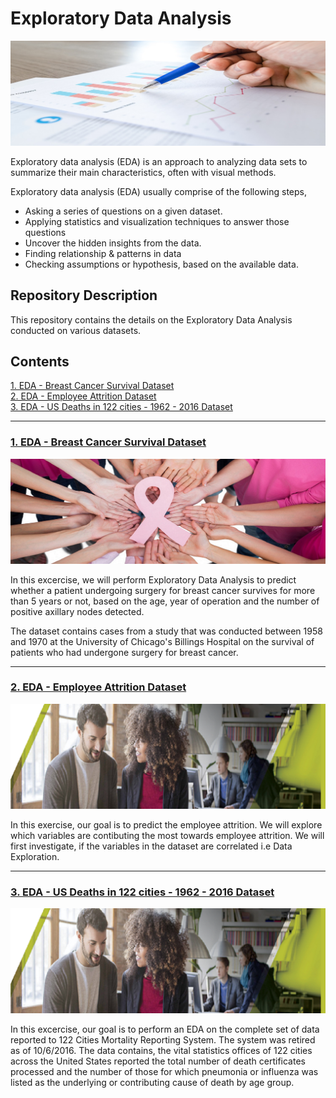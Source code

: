 # Exploratory Data Analysis

![images.jpeg](EDA_Images/EDA2.jpg)

Exploratory data analysis (EDA) is an approach to analyzing data sets to summarize their main characteristics, often with visual methods. 

Exploratory data analysis (EDA) usually comprise of the following steps,

- Asking a series of questions on a given dataset.
- Applying statistics and visualization techniques to answer those questions
- Uncover the hidden insights from the data.
- Finding relationship & patterns in data
- Checking assumptions or hypothesis, based on the available data.

## Repository Description

This repository contains the details on the Exploratory Data Analysis conducted on various datasets.

## Contents

[1. EDA - Breast Cancer Survival Dataset](#section1)<br>
[2. EDA - Employee Attrition Dataset](#section2)<br>
[3. EDA - US Deaths in 122 cities - 1962 - 2016 Dataset](#section3)<br>

___
<a id=section1></a>
### [1. EDA - Breast Cancer Survival Dataset](./EDA_BCS)

![images.jpeg](EDA_Images/bc.jpeg)

In this excercise, we will perform Exploratory Data Analysis to predict whether a patient undergoing surgery for breast cancer survives for more than 5 years or not, based on the age, year of operation and the number of positive axillary nodes detected.

The dataset contains cases from a study that was conducted between 1958 and 1970 at the University of Chicago's Billings Hospital on the survival of patients who had undergone surgery for breast cancer.

___
<a id=section2></a>
### [2. EDA - Employee Attrition Dataset](./EDA_HEA)

![images.jpeg](EDA_Images/HEA_Banner.png)

In this exercise, our goal is to predict the employee attrition. We will explore which variables are contibuting the most towards employee attrition. We will first investigate, if the variables in the dataset are correlated i.e Data Exploration.

___
<a id=section3></a>
### [3. EDA - US Deaths in 122 cities - 1962 - 2016 Dataset](./EDA_Deaths_US)

![images.jpeg](EDA_Images/HEA_Banner.png)

In this excercise, our goal is to perform an EDA on the complete set of data reported to 122 Cities Mortality Reporting System. The system was retired as of 10/6/2016. The data contains, the vital statistics offices of 122 cities across the United States reported the total number of death certificates processed and the number of those for which pneumonia or influenza was listed as the underlying or contributing cause of death by age group.
